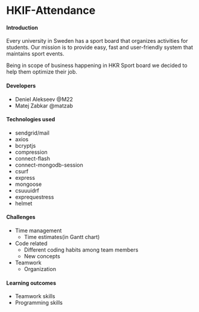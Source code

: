 # HKIF-Attendance

#### Introduction
Every university in Sweden has a sport board that organizes activities for students. Our mission is to provide easy, fast and user-friendly system that maintains sport events.

Being in scope of business happening in HKR Sport board we decided to help them optimize their job.

#### Developers
- Deniel Alekseev @M22
- Matej Zabkar @matzab


#### Technologies used
- sendgrid/mail
- axios
- bcryptjs
- compression
- connect-flash
- connect-mongodb-session
- csurf
- express
- mongoose
- csuuuidrf
- exprequestress
- helmet

#### Challenges
- Time management
    - Time estimates(in Gantt chart)
- Code related
    - Different coding habits among team members
    - New concepts
- Teamwork
    - Organization
    
#### Learning outcomes    
- Teamwork skills
- Programming skills
